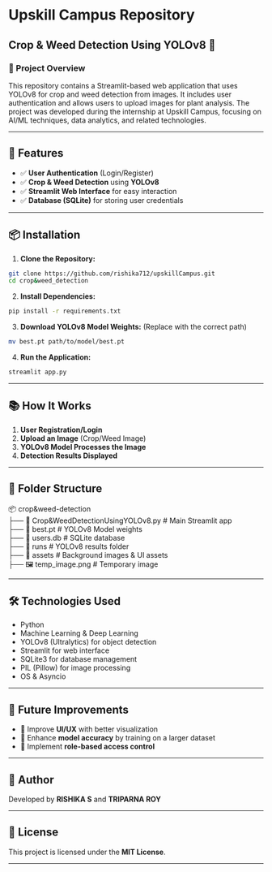 # Upskill Campus Repository

## Crop & Weed Detection Using YOLOv8 🌱

### 📁 Project Overview
This repository contains a Streamlit-based web application that uses YOLOv8 for crop and weed detection from images. It includes user authentication and allows users to upload images for plant analysis. The project was developed during the internship at Upskill Campus, focusing on AI/ML techniques, data analytics, and related technologies.

---

## 🚀 Features
- ✅ **User Authentication** (Login/Register)
- ✅ **Crop & Weed Detection** using **YOLOv8**
- ✅ **Streamlit Web Interface** for easy interaction
- ✅ **Database (SQLite)** for storing user credentials

---

## 📦 Installation

1. **Clone the Repository:**
```bash
git clone https://github.com/rishika712/upskillCampus.git
cd crop&weed_detection
```

2. **Install Dependencies:**
```bash
pip install -r requirements.txt
```

3. **Download YOLOv8 Model Weights:** (Replace with the correct path)
```bash
mv best.pt path/to/model/best.pt
```

4. **Run the Application:**
```bash
streamlit app.py
```

---

## 📚 How It Works
1. **User Registration/Login**
2. **Upload an Image** (Crop/Weed Image)
3. **YOLOv8 Model Processes the Image**
4. **Detection Results Displayed**

---

## 📂 Folder Structure

📦 crop&weed-detection  
 ├── 📜 Crop&WeedDetectionUsingYOLOv8.py  # Main Streamlit app  
 ├── 📜 best.pt                          # YOLOv8 Model weights  
 ├── 📜 users.db                         # SQLite database  
 ├── 📂 runs                             # YOLOv8 results folder  
 ├── 📂 assets                           # Background images & UI assets  
 ├── 🖼️ temp_image.png                   # Temporary image


---

## 🛠️ Technologies Used
- Python
- Machine Learning & Deep Learning
- YOLOv8 (Ultralytics) for object detection
- Streamlit for web interface
- SQLite3 for database management
- PIL (Pillow) for image processing
- OS & Asyncio

---

## 🚀 Future Improvements
- 🔹 Improve **UI/UX** with better visualization
- 🔹 Enhance **model accuracy** by training on a larger dataset
- 🔹 Implement **role-based access control**

---

## 👥 Author
Developed by **RISHIKA S** and **TRIPARNA ROY**

---

## 📄 License
This project is licensed under the **MIT License**.

---

